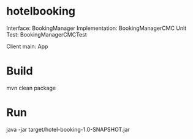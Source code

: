 # hotelbooking


Interface: BookingManager
Implementation: BookingManagerCMC
Unit Test: BookingManagerCMCTest

Client main: App

Build
=====

mvn clean package

Run
====

java -jar target/hotel-booking-1.0-SNAPSHOT.jar
